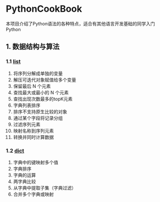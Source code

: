# PythonCookBook

本项目介绍了Python语法的各种特点，适合有其他语言开发基础的同学入门Python

## 1. 数据结构与算法
### 1.1 [list](https://github.com/jason-wang1/PythonCookBook/blob/master/1_data_structure/1_list.ipynb)
1. 将序列分解成单独的变量
2. 解压可迭代对象赋值给多个变量
3. 保留最后 N 个元素
4. 查找最大或最小的 N 个元素
5. 查找出现次数最多的topK元素
6. 字典列表排序
7. 排序不支持原生比较的对象
8. 通过某个字段将记录分组
9. 过滤序列元素
10. 映射名称到序列元素
11. 转换并同时计算数据

### 1.2 [dict](https://github.com/jason-wang1/PythonCookBook/blob/master/1_data_structure/2_dict.ipynb)
1. 字典中的键映射多个值
2. 字典排序
3. 字典的运算
4. 两字典比较
5. 从字典中提取子集（字典过滤）
6. 合并多个字典或映射